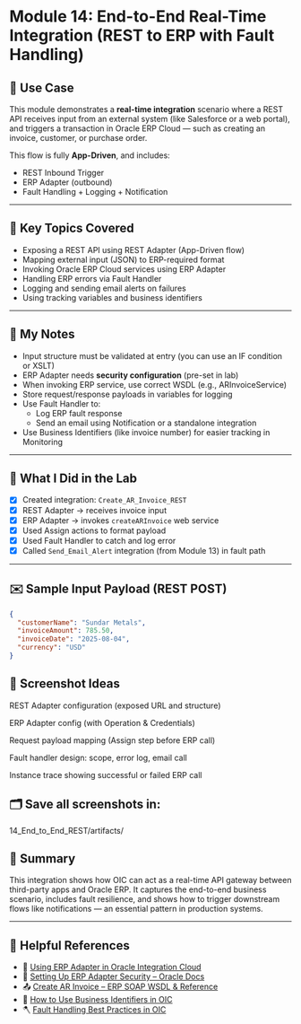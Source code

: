 # Module 14: End-to-End Real-Time Integration (REST to ERP with Fault Handling)

## 🔧 Use Case
This module demonstrates a **real-time integration** scenario where a REST API receives input from an external system (like Salesforce or a web portal), and triggers a transaction in Oracle ERP Cloud — such as creating an invoice, customer, or purchase order.

This flow is fully **App-Driven**, and includes:
- REST Inbound Trigger
- ERP Adapter (outbound)
- Fault Handling + Logging + Notification

---

## 🔑 Key Topics Covered
- Exposing a REST API using REST Adapter (App-Driven flow)
- Mapping external input (JSON) to ERP-required format
- Invoking Oracle ERP Cloud services using ERP Adapter
- Handling ERP errors via Fault Handler
- Logging and sending email alerts on failures
- Using tracking variables and business identifiers

---

## 🧠 My Notes
- Input structure must be validated at entry (you can use an IF condition or XSLT)
- ERP Adapter needs **security configuration** (pre-set in lab)
- When invoking ERP service, use correct WSDL (e.g., ARInvoiceService)
- Store request/response payloads in variables for logging
- Use Fault Handler to:
  - Log ERP fault response
  - Send an email using Notification or a standalone integration
- Use Business Identifiers (like invoice number) for easier tracking in Monitoring

---

## 🧪 What I Did in the Lab
- [x] Created integration: `Create_AR_Invoice_REST`
- [x] REST Adapter → receives invoice input
- [x] ERP Adapter → invokes `createARInvoice` web service
- [x] Used Assign actions to format payload
- [x] Used Fault Handler to catch and log error
- [x] Called `Send_Email_Alert` integration (from Module 13) in fault path

---

## ✉️ Sample Input Payload (REST POST)
```json
{
  "customerName": "Sundar Metals",
  "invoiceAmount": 785.50,
  "invoiceDate": "2025-08-04",
  "currency": "USD"
}
```
##  📎 Screenshot Ideas
REST Adapter configuration (exposed URL and structure)

ERP Adapter config (with Operation & Credentials)

Request payload mapping (Assign step before ERP call)

Fault handler design: scope, error log, email call

Instance trace showing successful or failed ERP call

##  🗂️ Save all screenshots in:
14_End_to_End_REST/artifacts/

##  📌 Summary
This integration shows how OIC can act as a real-time API gateway between third-party apps and Oracle ERP. It captures the end-to-end business scenario, includes fault resilience, and shows how to trigger downstream flows like notifications — an essential pattern in production systems.

---

## 🔗 Helpful References

- 📘 [Using ERP Adapter in Oracle Integration Cloud](https://docs.oracle.com/en/cloud/paas/integration-cloud/erp-adapter/index.html)  
- 🔐 [Setting Up ERP Adapter Security – Oracle Docs](https://docs.oracle.com/en/cloud/paas/integration-cloud/using-integrations/credentials-erp.html)  
- 📤 [Create AR Invoice – ERP SOAP WSDL & Reference](https://docs.oracle.com/en/cloud/saas/financials/23d/farws/api-invoice-service.html)  
- 🧾 [How to Use Business Identifiers in OIC](https://docs.oracle.com/en/cloud/paas/integration-cloud/integrations-user/track-integration-instances.html#GUID-8AFDAB88-EAB0-4B4A-BF9D-9A5426BB8A2C)  
- 🪓 [Fault Handling Best Practices in OIC](https://docs.oracle.com/en/cloud/paas/integration-cloud/integrations-user/fault-handling.html)


